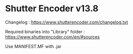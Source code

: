 # Shutter Encoder v13.8

Changelog : https://www.shutterencoder.com/changelog.txt

Required binaries into "Library" folder : https://www.shutterencoder.com/en/#sources

Use MANIFEST.MF with .jar
